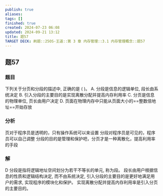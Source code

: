 ```yaml
---
publish: true
aliases: 
tags: []
finished: true
created: 2024-07-23 06:08
updated: 2024-09-21 13:12
title: 题57
TARGET DECK: 刷题::25OS-王道::第 3 章 内存管理::3.1 内存管理概念::题57
---
```


## 题57
### 题目
下列关于分页和分段的描述中, 正确的是 ( )。
A. 分段是信息的逻辑单位, 段长由系统决定
B. 引入分段的主要目的是实现离散分配并提高内存利用率
C. 分页是信息的物理单位, 页长由用户决定
D. 页面在物理内存中只能从页面大小的==整数倍地址==开始存放
### 分析
页对于程序员是透明的，只有操作系统可以来设置
分段对程序员是可见的，程序员可以自己调整
分段的目的是管理和保护吧，分页才是一种离散化，提高利用率的手段
### 解
D
分段是指将逻辑地址空间划分为若干不等长的单元, 称为段。
段长由用户根据信息的性质和逻辑结构决定, 而不由系统决定, 引入分段的主要目的是更好地满足用户的需求, 实现程序的模块化和保护。
实现离散分配并提高内存利用率是引入分页的主要目的。
